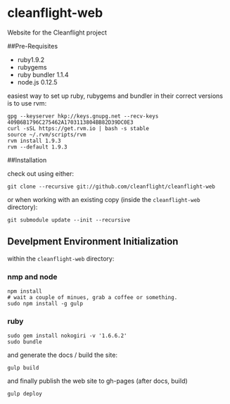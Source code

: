 # cleanflight-web

Website for the Cleanflight project

##Pre-Requisites

* ruby1.9.2
* rubygems
* ruby bundler 1.1.4
* node.js 0.12.5

easiest way to set up ruby, rubygems and bundler in their correct versions is to use rvm:

```
gpg --keyserver hkp://keys.gnupg.net --recv-keys 409B6B1796C275462A1703113804BB82D39DC0E3
curl -sSL https://get.rvm.io | bash -s stable
source ~/.rvm/scripts/rvm
rvm install 1.9.3
rvm --default 1.9.3
```



##Installation

check out using either:
```
git clone --recursive git://github.com/cleanflight/cleanflight-web
```

or when working with an existing copy (inside the ```cleanflight-web``` directory):

```
git submodule update --init --recursive
```

## Develpment Environment Initialization

within the ```cleanflight-web``` directory:

### nmp and node
```
npm install
# wait a couple of minues, grab a coffee or something.
sudo npm install -g gulp
```

### ruby
```
sudo gem install nokogiri -v '1.6.6.2'
sudo bundle
```

and generate the docs / build the site:

```
gulp build
```

and finally publish the web site to gh-pages (after docs, build)

```
gulp deploy
```
